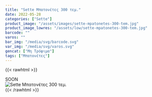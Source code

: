 ```yaml
---
title: "Sette Μπατονέτες 300 τεμ."
date: 2022-05-28
categories: ["Sette"]
product_image: "/assets/images/sette-mpatonetes-300-tem.jpg"
product_image_lowres: "/assets/low/sette-mpatonetes-300-tem.jpg"
barcode: ""
varos: ""
bar_img: "/media/svg/barcode.svg"
var_img: "/media/svg/varos.svg"
gencat: ["Μη Τρόφιμα"]
tags: ["Μπατονέτες"]
---
```

{{< rawhtml >}}

<div class="sload428"><div class="product">SOON<br><div class="pimg"><img alt="Sette Μπατονέτες 300 τεμ." title="Sette Μπατονέτες 300 τεμ." src="/assets/images/sette-mpatonetes-300-tem.jpg"></div></div></div>
{{< /rawhtml >}}


